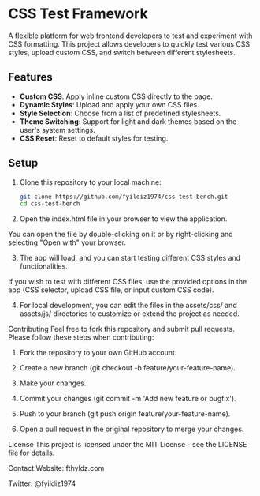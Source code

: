# CSS Test Framework

A flexible platform for web frontend developers to test and experiment with CSS formatting. This project allows developers to quickly test various CSS styles, upload custom CSS, and switch between different stylesheets.

## Features

- **Custom CSS**: Apply inline custom CSS directly to the page.
- **Dynamic Styles**: Upload and apply your own CSS files.
- **Style Selection**: Choose from a list of predefined stylesheets.
- **Theme Switching**: Support for light and dark themes based on the user's system settings.
- **CSS Reset**: Reset to default styles for testing.

## Setup

1. Clone this repository to your local machine:

   ```bash
   git clone https://github.com/fyildiz1974/css-test-bench.git
   cd css-test-bench
   
2. Open the index.html file in your browser to view the application.

You can open the file by double-clicking on it or by right-clicking and selecting "Open with" your browser.

3. The app will load, and you can start testing different CSS styles and functionalities.

If you wish to test with different CSS files, use the provided options in the app (CSS selector, upload CSS file, or input custom CSS code).

4. For local development, you can edit the files in the assets/css/ and assets/js/ directories to customize or extend the project as needed.

Contributing
Feel free to fork this repository and submit pull requests. Please follow these steps when contributing:

1. Fork the repository to your own GitHub account.

2. Create a new branch (git checkout -b feature/your-feature-name).

3. Make your changes.

4. Commit your changes (git commit -m 'Add new feature or bugfix').

5. Push to your branch (git push origin feature/your-feature-name).

6. Open a pull request in the original repository to merge your changes.

License
This project is licensed under the MIT License - see the LICENSE file for details.

Contact
Website: fthyldz.com

Twitter: @fyildiz1974
